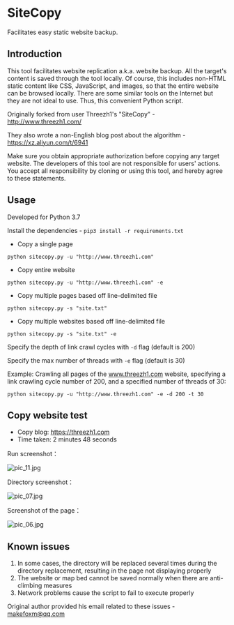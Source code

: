 
# SiteCopy

Facilitates easy static website backup.

## Introduction

This tool facilitates website replication a.k.a. website backup. All the target's content is saved through the tool locally. Of course, this includes non-HTML static content like CSS, JavaScript, and images, so that the entire website can be browsed locally. There are some similar tools on the Internet but they are not ideal to use. Thus, this convenient Python script.

Originally forked from user Threezh1's "SiteCopy" - http://www.threezh1.com/

They also wrote a non-English blog post about the algorithm - https://xz.aliyun.com/t/6941

Make sure you obtain appropriate authorization before copying any target website. The developers of this tool are not responsible for users' actions. You accept all responsibility by cloning or using this tool, and hereby agree to these statements.

## Usage

Developed for Python 3.7

Install the dependencies - `pip3 install -r requirements.txt`

- Copy a single page

`python sitecopy.py -u "http://www.threezh1.com"`

- Copy entire website

`python sitecopy.py -u "http://www.threezh1.com" -e`

- Copy multiple pages based off line-delimited file

`python sitecopy.py -s "site.txt"`

- Copy multiple websites based off line-delimited file

`python sitecopy.py -s "site.txt" -e`

Specify the depth of link crawl cycles with `-d` flag (default is 200)

Specify the max number of threads with `-e` flag (default is 30)

Example: Crawling all pages of the www.threezh1.com website, specifying a link crawling cycle number of 200, and a specified number of threads of 30:

`python sitecopy.py -u "http://www.threezh1.com" -e -d 200 -t 30`

## Copy website test

- Copy blog: https://threezh1.com 
- Time taken: 2 minutes 48 seconds

Run screenshot：

![pic_11.jpg](https://s2.ax1x.com/2019/12/12/QcnOp9.jpg)

Directory screenshot：

![pic_07.jpg](https://i.loli.net/2019/12/12/MRmv4licZCb5OzD.jpg)

Screenshot of the page：

![pic_06.jpg](https://i.loli.net/2019/12/12/4ydL371zCEiVJnZ.jpg)


## Known issues

1. In some cases, the directory will be replaced several times during the directory replacement, resulting in the page not displaying properly
2. The website or map bed cannot be saved normally when there are anti-climbing measures
3. Network problems cause the script to fail to execute properly

Original author provided his email related to these issues - makefoxm@qq.com

